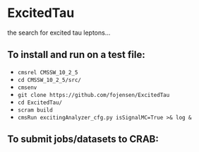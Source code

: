 # ExcitedTau
the search for excited tau leptons...

## To install and run on a test file:
* `cmsrel CMSSW_10_2_5`
* `cd CMSSW_10_2_5/src/`
* `cmsenv`
* `git clone https://github.com/fojensen/ExcitedTau`
* `cd ExcitedTau/`
* `scram build`
* `cmsRun excitingAnalyzer_cfg.py isSignalMC=True >& log &`

## To submit jobs/datasets to CRAB:

